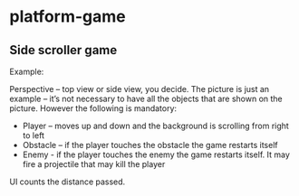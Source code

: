 # platform-game

## Side scroller game

Example:

Perspective – top view or side view, you decide. The picture is just an example – it’s not
necessary to have all the objects that are shown on the picture. However the following is
mandatory:

- Player – moves up and down and the background is scrolling from right to left
- Obstacle – if the player touches the obstacle the game restarts itself
- Enemy - if the player touches the enemy the game restarts itself. It may fire a projectile
that may kill the player

UI counts the distance passed.